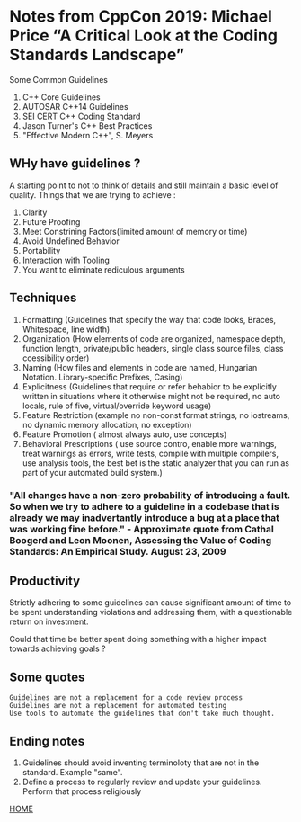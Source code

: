 # Notes from CppCon 2019: Michael Price “A Critical Look at the Coding Standards Landscape”

Some Common Guidelines
1. C++ Core Guidelines
2. AUTOSAR C++14 Guidelines
3. SEI CERT C++ Coding Standard
4. Jason Turner's C++ Best Practices
5. "Effective Modern C++", S. Meyers

## WHy have guidelines ?
A starting point to not to think of details and still maintain a basic level of quality.
Things that we are trying to achieve :

1. Clarity
2. Future Proofing
3. Meet Constrining Factors(limited amount of memory or time)
4. Avoid Undefined Behavior
5. Portability
6. Interaction with Tooling
7. You want to eliminate rediculous arguments

## Techniques

1. Formatting (Guidelines that specify the way that code looks, Braces, Whitespace, line width).
2. Organization (How elements of code are organized, namespace depth, function length, private/public headers, single class source files, class ccessibility order)
3. Naming (How files and elements in code are named, Hungarian Notation. Library-specific Prefixes, Casing)
4. Explicitness (Guidelines that require or refer behabior to be explicitly written in situations where it otherwise might not be required, no auto locals, rule of five, virtual/override keyword usage)
5. Feature Restriction (example no non-const format strings, no iostreams, no dynamic memory allocation, no exception)
6. Feature Promotion ( almost always auto, use concepts)
7. Behavioral Prescriptions ( use source contro, enable more warnings, treat warnings as errors, write tests, compile with multiple compilers, use analysis tools, the best bet is the static analyzer that you can run as part of your automated build system.)

### "All changes have a non-zero probability of introducing a fault. So when we try to adhere to a guideline in a codebase that is already we may inadvertantly introduce a bug at a place that was working fine before." - Approximate quote from Cathal Boogerd and Leon Moonen, Assessing the Value of Coding Standards: An Empirical Study. August 23, 2009

## Productivity

Strictly adhering to some guidelines can cause significant amount of time to be spent understanding violations and addressing them, with a questionable return on investment.

Could that time be better spent doing something with a higher impact towards achieving goals ?

## Some quotes

    Guidelines are not a replacement for a code review process
    Guidelines are not a replacement for automated testing
    Use tools to automate the guidelines that don't take much thought.

## Ending notes

1. Guidelines should avoid inventing terminoloty that are not in the standard. Example "same".
2. Define a process to regularly review and update your guidelines. Perform that process religiously

[HOME](../README.md)